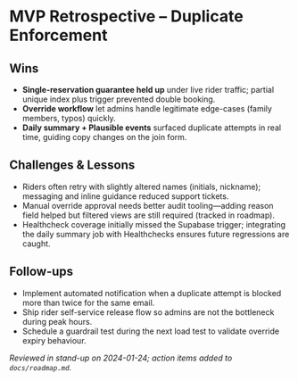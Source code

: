 # MVP Retrospective – Duplicate Enforcement

## Wins
- **Single-reservation guarantee held up** under live rider traffic; partial unique index plus trigger prevented double booking.
- **Override workflow** let admins handle legitimate edge-cases (family members, typos) quickly.
- **Daily summary + Plausible events** surfaced duplicate attempts in real time, guiding copy changes on the join form.

## Challenges & Lessons
- Riders often retry with slightly altered names (initials, nickname); messaging and inline guidance reduced support tickets.
- Manual override approval needs better audit tooling—adding reason field helped but filtered views are still required (tracked in roadmap).
- Healthcheck coverage initially missed the Supabase trigger; integrating the daily summary job with Healthchecks ensures future regressions are caught.

## Follow-ups
- Implement automated notification when a duplicate attempt is blocked more than twice for the same email.
- Ship rider self-service release flow so admins are not the bottleneck during peak hours.
- Schedule a guardrail test during the next load test to validate override expiry behaviour.

_Reviewed in stand-up on 2024-01-24; action items added to `docs/roadmap.md`._
